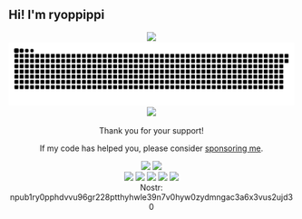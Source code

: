 ## Hi! I'm ryoppippi

<div align="center">
    <img src="https://ryoppippi.com/haichu.avif" />
</div>

<div align="center">
    <img src="https://raw.githubusercontent.com/ryoppippi/ryoppippi/output/github-contribution-grid-snake.svg" />
</div>

<div align="center">
    <img src="https://cdn.jsdelivr.net/gh/ryoppippi/sponsors@main/sponsors.circles.svg">
    <p> Thank you for your support!</p>
    <p>If my code has helped you, please consider <a href="https://github.com/sponsors/ryoppippi">sponsoring me</a>.</p> 
</div>

<!-- https://github.com/Ileriayo/markdown-badges -->
<div align="center">
    <a href="https://ryoppippi.com" target="_blank" alt="cv"><img src="https://img.shields.io/badge/MY-SITE-purple?style=for-the-badge"></a>
    <a href="https://cv.ryoppippi.com/pdf" target="_blank" alt="cv"><img src="https://img.shields.io/badge/MY-CV-purple?style=for-the-badge"></a>
</div>
<div align="center">
    <a href="https://github.com/ryoppippi" target="_blank" alt="github"><img src="https://img.shields.io/badge/github-%23121011.svg?style=for-the-badge&logo=github&logoColor=white"></a>
    <a href="https://staging.bsky.app/profile/ryoppippi.com" target="_blank" alt="reddit"><img src="https://img.shields.io/badge/bluesky-blue.svg?style=for-the-badge&logoColor=white"></a>
    <a href="https://zenn.dev/ryoppippi" target="_blank" alt="zenn"><img src="https://img.shields.io/badge/Zenn-%20%233EA8FF.svg?style=for-the-badge&logo=Zenn&logoColor=white"></a>
    <a href="https://www.linkedin.com/in/ryoppippi" target="_blank" alt="linkedin"><img src="https://img.shields.io/badge/linkedin-%230077B5.svg?style=for-the-badge&logo=linkedin&logoColor=white"></a>
    <a href="https://www.youtube.com/channel/UCJbUM-yZx6mESJw82-OpMuQ" target="_blank" alt="youtube"><img src="https://img.shields.io/badge/YouTube-%23FF0000.svg?style=for-the-badge&logo=YouTube&logoColor=white"></a>
</div>
<div align="center">
    Nostr:  npub1ry0pphdvvu96gr228ptthyhwle39n7v0hyw0zydmngac3a6x3vus2ujd30
</div>


